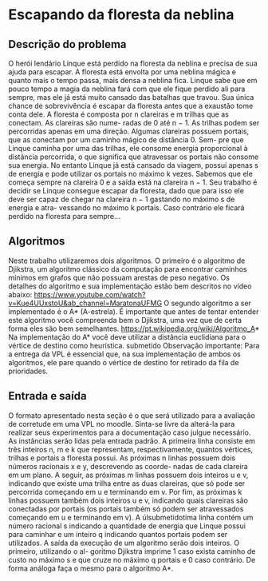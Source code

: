 # Escapando da floresta da neblina

## Descrição do problema
O herói lendário Linque está perdido na floresta da neblina e precisa de sua ajuda para
escapar. A floresta está envolta por uma neblina mágica e quanto mais o tempo passa,
mais densa a neblina fica. Linque sabe que em pouco tempo a magia da neblina fará
com que ele fique perdido ali para sempre, mas ele já está muito cansado das batalhas
que travou. Sua única chance de sobrevivência é escapar da floresta antes que a exaustão
tome conta dele.
A floresta é composta por n clareiras e m trilhas que as conectam. As clareiras são nume-
radas de 0 até n − 1. As trilhas podem ser percorridas apenas em uma direção. Algumas
clareiras possuem portais, que as conectam por um caminho mágico de distância 0. Sem-
pre que Linque caminha por uma das trilhas, ele consome energia proporcional à distância
percorrida, o que significa que atravessar os portais não consome sua energia. No entanto
Linque já está cansado da viagem, possui apenas s de energia e pode utilizar os portais no
máximo k vezes. Sabemos que ele começa sempre na clareira 0 e a saída está na clareira
n − 1. Seu trabalho é decidir se Linque consegue escapar da floresta, dado que para isso
ele deve ser capaz de chegar na clareira n − 1 gastando no máximo s de energia e atra-
vessando no máximo k portais. Caso contrário ele ficará perdido na floresta para sempre...

## Algoritmos
Neste trabalho utilizaremos dois algoritmos. O primeiro é o algoritmo de Djikstra, um
algoritmo clássico da computação para encontrar caminhos mínimos em grafos que não
possuam arestas de peso negativo. Os detalhes do algoritmo e sua implementação estão
bem descritos no vídeo abaixo:
https://www.youtube.com/watch?v=Kue4UUxstoU&ab_channel=MaratonaUFMG
O segundo algoritmo a ser implementado é o A* (A-estrela). É importante que antes de
tentar entender este algoritmo você compreenda bem o Djikstra, uma vez que de certa
forma eles são bem semelhantes.
https://pt.wikipedia.org/wiki/Algoritmo_A*
Na implementação do A* você deve utilizar a distância euclidiana para o vértice de destino
como heurística.
submetido Observação importante: Para a entrega da VPL é essencial que, na sua
implementação de ambos os algoritmos, ele pare quando o vértice de destino for retirado
da fila de prioridades.

## Entrada e saída
O formato apresentado nesta seção é o que será utilizado para a avaliação de corretude
em uma VPL no moodle. Sinta-se livre da alterá-la para realizar seus experimentos para
a documentação caso julgue necessário.
As instâncias serão lidas pela entrada padrão. A primeira linha consiste em três inteiros
n, m e k que representam, respectivamente, quantos vértices, trilhas e portais a floresta
possui. As próximas n linhas possuem dois números racionais x e y, descrevendo as coorde-
nadas de cada clareira em um plano. A seguir, as próximas m linhas possuem dois inteiros
u e v, indicando que existe uma trilha entre as duas clareiras, que só pode ser percorrida
começando em u e terminando em v. Por fim, as próximas k linhas possuem também dois
inteiros u e v, indicando quais clareiras são conectadas por portais (os portais também só
podem ser atravessados começando em u e terminando em v). A úlsubmetidotima linha
contém um número racional s indicando a quantidade de energia que Linque possui para
caminhar e um inteiro q indicando quantos portais podem ser utilizados.
A saída da execução de um algoritmo serão dois inteiros. O primeiro, utilizando o al-
goritmo Djikstra imprime 1 caso exista caminho de custo no máximo s e que cruze no
máximo q portais e 0 caso contrário. De forma análoga faça o mesmo para o algoritmo
A*.
